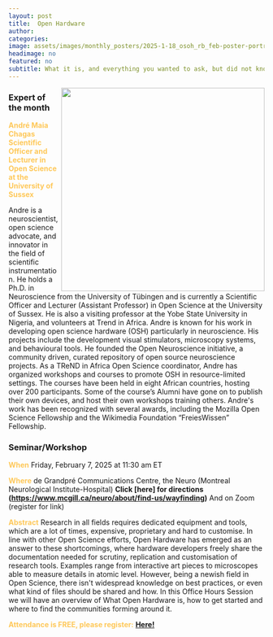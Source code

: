 ```yaml
---
layout: post
title:  Open Hardware
author: 
categories:
image: assets/images/monthly_posters/2025-1-18_osoh_rb_feb-poster-portrait.png
headimage: no
featured: no
subtitle: What it is, and everything you wanted to ask, but did not know how!
---
```

<style>
orange {
  color: rgba(254, 200, 89, 1);
  font-weight: bold;
}
</style>
<!-- ![](../assets/images/video_screenshots/click-to-see-video.png) -->

<!-- [![](../assets/images/video_screenshots/2023-10-05_osoh_ko_oct-video-screenshot.png)](https://www.youtube.com/watch?v=OHxnwzOKqHM&list=PL4IAzeXaocvx2rSfU1YCuTN3SmnOMqOz3&index=4) -->
<img align="right" width="400" src="{{site.baseurl}}/assets/images/monthly_posters/2025-1-18_osoh_rb_feb-poster-portrait.png">


### Expert of the month
<orange>André Maia Chagas<br>Scientific Officer and Lecturer in Open Science at the University of Sussex</orange>

Andre is a neuroscientist, open science advocate, and innovator in the field of scientific instrumentation. He holds a Ph.D. in Neuroscience from the University of Tübingen and is currently a Scientific Officer and Lecturer (Assistant Professor) in Open Science at the University of Sussex. He is also a visiting professor at the Yobe State University in Nigeria, and volunteers at Trend in Africa. Andre is known for his work in developing open science hardware (OSH) particularly in neuroscience. His projects include the development visual stimulators, microscopy systems, and behavioural tools. He founded the Open Neuroscience initiative, a community driven, curated repository of open source neuroscience projects. As a TReND in Africa Open Science coordinator, Andre has organized workshops and courses to promote OSH in resource-limited settings. The courses have been held in eight African countries, hosting over 200 participants. Some of the course’s Alumni have gone on to publish their own devices, and host their own workshops training others. Andre's work has been recognized with several awards, including the Mozilla Open Science Fellowship and the Wikimedia Foundation “FreiesWissen” Fellowship.

### Seminar/Workshop


<orange>When</orange>
Friday, February 7, 2025 at 11:30 am ET

<orange>Where</orange>
de Grandpré Communications Centre, the Neuro (Montreal Neurological Institute-Hospital)
**Click [here] for directions (https://www.mcgill.ca/neuro/about/find-us/wayfinding)**
And on Zoom (register for link)

<orange>Abstract</orange>
Research in all fields requires dedicated equipment and tools, which are a lot of times, expensive, proprietary and hard to customise. 
In line with other Open Science efforts, Open Hardware has emerged as an answer to these shortcomings, where hardware developers freely share the documentation needed for scrutiny, replication and customisation of research tools. Examples range from interactive art pieces to microscopes able to measure details in atomic level. 
However, being a newish field in Open Science, there isn't widespread knowledge on best practices, or even what kind of files should be shared and how.
In this Office Hours Session we will have an overview of What Open Hardware is, how to get started and where to find the communities forming around it.

<orange>Attendance is FREE, please register:</orange> 
**[Here!](https://www.eventbrite.com/e/open-science-office-hours-special-lecture-tickets-1123667452599?aff=ebdsshcopyurl&utm-campaign=social&utm-content=attendeeshare&utm-medium=discovery&utm-term=listing&utm-source=cp)**

